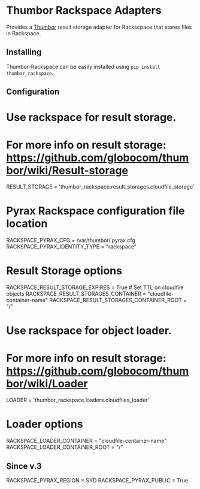 Thumbor Rackspace Adapters
==========================

Provides a [Thumbor](https://github.com/globocom/thumbor) result storage adapter for Rackscpace that stores files in Rackspace.

Installing
----------

Thumbor-Rackspace can be easily installed using `pip install thumbor_rackspace`.

Configuration
-------------

# Use rackspace for result storage.
# For more info on result storage: https://github.com/globocom/thumbor/wiki/Result-storage
RESULT_STORAGE = 'thumbor_rackspace.result_storages.cloudfile_storage'

# Pyrax Rackspace configuration file location
RACKSPACE_PYRAX_CFG = /var/thumbor/.pyrax.cfg
RACKSPACE_PYRAX_IDENTITY_TYPE = "rackspace"

# Result Storage options
RACKSPACE_RESULT_STORAGE_EXPIRES = True # Set TTL on cloudfile objects
RACKSPACE_RESULT_STORAGES_CONTAINER = "cloudfile-container-name"
RACKSPACE_RESULT_STORAGES_CONTAINER_ROOT = "/"

# Use rackspace for object loader.
# For more info on result storage: https://github.com/globocom/thumbor/wiki/Loader
LOADER = 'thumbor_rackspace.loaders.cloudfiles_loader'

# Loader options
RACKSPACE_LOADER_CONTAINER = "cloudfile-container-name"
RACKSPACE_LOADER_CONTAINER_ROOT = "/"

## Since v.3
RACKSPACE_PYRAX_REGION = SYD
RACKSPACE_PYRAX_PUBLIC = True
